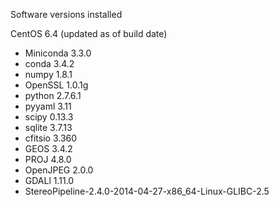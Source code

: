 Software versions installed

CentOS 6.4 (updated as of build date)  

* Miniconda 3.3.0  
 * conda 3.4.2  
 * numpy 1.8.1  
 * OpenSSL 1.0.1g  
 * python 2.7.6.1  
 * pyyaml 3.11  
 * scipy 0.13.3  
 * sqlite 3.7.13  
* cfitsio 3.360  
* GEOS 3.4.2  
* PROJ 4.8.0  
* OpenJPEG 2.0.0  
* GDALl 1.11.0  
* StereoPipeline-2.4.0-2014-04-27-x86_64-Linux-GLIBC-2.5
